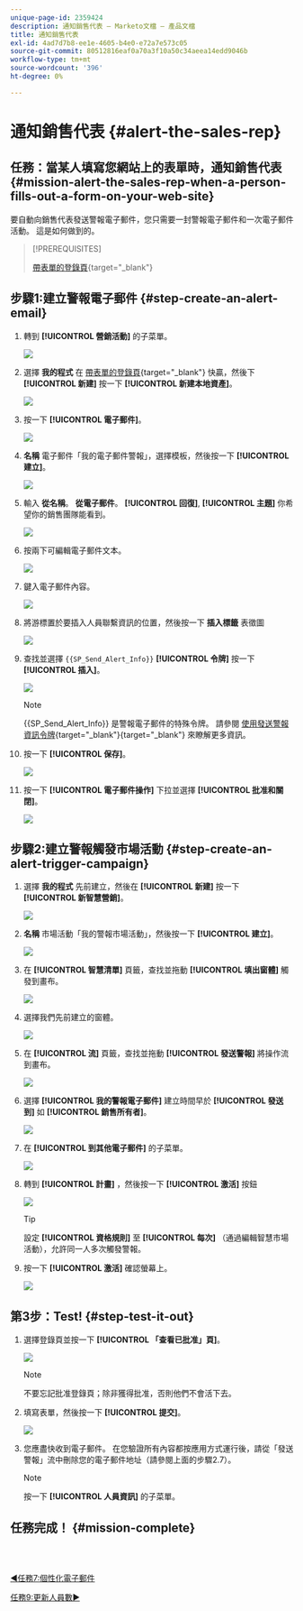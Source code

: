 ```yaml
---
unique-page-id: 2359424
description: 通知銷售代表 — Marketo文檔 — 產品文檔
title: 通知銷售代表
exl-id: 4ad7d7b8-ee1e-4605-b4e0-e72a7e573c05
source-git-commit: 80512816eaf0a70a3f10a50c34aeea14edd9046b
workflow-type: tm+mt
source-wordcount: '396'
ht-degree: 0%

---
```


# 通知銷售代表 {#alert-the-sales-rep}

## 任務：當某人填寫您網站上的表單時，通知銷售代表 {#mission-alert-the-sales-rep-when-a-person-fills-out-a-form-on-your-web-site}

要自動向銷售代表發送警報電子郵件，您只需要一封警報電子郵件和一次電子郵件活動。 這是如何做到的。

>[!PREREQUISITES]
>
>[帶表單的登錄頁](/help/marketo/getting-started/quick-wins/landing-page-with-a-form.md){target="_blank"}

## 步驟1:建立警報電子郵件 {#step-create-an-alert-email}

1. 轉到 **[!UICONTROL 營銷活動]** 的子菜單。

   ![](assets/alert-the-sales-rep-1.png)

1. 選擇 **我的程式** 在 [帶表單的登錄頁](/help/marketo/getting-started/quick-wins/landing-page-with-a-form.md){target="_blank"} 快贏，然後下 **[!UICONTROL 新建]** 按一下 **[!UICONTROL 新建本地資產]**。

   ![](assets/alert-the-sales-rep-2.png)

1. 按一下 **[!UICONTROL 電子郵件]**。

   ![](assets/alert-the-sales-rep-3.png)

1. **名稱** 電子郵件「我的電子郵件警報」，選擇模板，然後按一下 **[!UICONTROL 建立]**。

   ![](assets/alert-the-sales-rep-4.png)

1. 輸入 **從名稱**。 **從電子郵件**。 **[!UICONTROL 回復]**, **[!UICONTROL 主題]** 你希望你的銷售團隊能看到。

   ![](assets/alert-the-sales-rep-5.png)

1. 按兩下可編輯電子郵件文本。

   ![](assets/alert-the-sales-rep-6.png)

1. 鍵入電子郵件內容。

   ![](assets/alert-the-sales-rep-7.png)

1. 將游標置於要插入人員聯繫資訊的位置，然後按一下 **插入標籤** 表徵圖

   ![](assets/alert-the-sales-rep-8.png)

1. 查找並選擇 `{{SP_Send_Alert_Info}}` **[!UICONTROL 令牌]** 按一下 **[!UICONTROL 插入]**。

   ![](assets/alert-the-sales-rep-9.png)

   >[!NOTE]
   >
   >{{SP_Send_Alert_Info}} 是警報電子郵件的特殊令牌。 請參閱 [使用發送警報資訊令牌](/help/marketo/product-docs/email-marketing/general/using-tokens/use-the-send-alert-info-token.md){target="_blank"}{target="_blank"} 來瞭解更多資訊。

1. 按一下 **[!UICONTROL 保存]**。

   ![](assets/alert-the-sales-rep-10.png)

1. 按一下 **[!UICONTROL 電子郵件操作]** 下拉並選擇 **[!UICONTROL 批准和關閉]**。

   ![](assets/alert-the-sales-rep-11.png)

## 步驟2:建立警報觸發市場活動 {#step-create-an-alert-trigger-campaign}

1. 選擇 **我的程式** 先前建立，然後在 **[!UICONTROL 新建]** 按一下 **[!UICONTROL 新智慧營銷]**。

   ![](assets/alert-the-sales-rep-12.png)

1. **名稱** 市場活動「我的警報市場活動」，然後按一下 **[!UICONTROL 建立]**。

   ![](assets/alert-the-sales-rep-13.png)

1. 在 **[!UICONTROL 智慧清單]** 頁籤，查找並拖動 **[!UICONTROL 填出窗體]** 觸發到畫布。

   ![](assets/alert-the-sales-rep-14.png)

1. 選擇我們先前建立的窗體。

   ![](assets/alert-the-sales-rep-15.png)

1. 在 **[!UICONTROL 流]** 頁籤，查找並拖動 **[!UICONTROL 發送警報]** 將操作流到畫布。

   ![](assets/alert-the-sales-rep-16.png)

1. 選擇 **[!UICONTROL 我的警報電子郵件]** 建立時間早於 **[!UICONTROL 發送到]** 如 **[!UICONTROL 銷售所有者]**。

   ![](assets/alert-the-sales-rep-17.png)

1. 在 **[!UICONTROL 到其他電子郵件]** 的子菜單。

   ![](assets/alert-the-sales-rep-18.png)

1. 轉到 **[!UICONTROL 計畫]** ，然後按一下 **[!UICONTROL 激活]** 按鈕

   ![](assets/alert-the-sales-rep-19.png)

   >[!TIP]
   >
   >設定 **[!UICONTROL 資格規則]** 至 **[!UICONTROL 每次]** （通過編輯智慧市場活動），允許同一人多次觸發警報。

1. 按一下 **[!UICONTROL 激活]** 確認螢幕上。

   ![](assets/alert-the-sales-rep-20.png)

## 第3步：Test! {#step-test-it-out}

1. 選擇登錄頁並按一下 **[!UICONTROL 「查看已批准」頁]**。

   ![](assets/alert-the-sales-21.png)

   >[!NOTE]
   >
   >不要忘記批准登錄頁；除非獲得批准，否則他們不會活下去。

1. 填寫表單，然後按一下 **[!UICONTROL 提交]**。

   ![](assets/alert-the-sales-22.png)

1. 您應盡快收到電子郵件。 在您驗證所有內容都按應用方式運行後，請從「發送警報」流中刪除您的電子郵件地址（請參閱上面的步驟2.7）。

   >[!NOTE]
   >
   >按一下 **[!UICONTROL 人員資訊]** 的子菜單。

## 任務完成！ {#mission-complete}

<br> 

[◄任務7:個性化電子郵件](/help/marketo/getting-started/quick-wins/personalize-an-email.md)

[任務9:更新人員數►](/help/marketo/getting-started/quick-wins/update-person-data.md)

